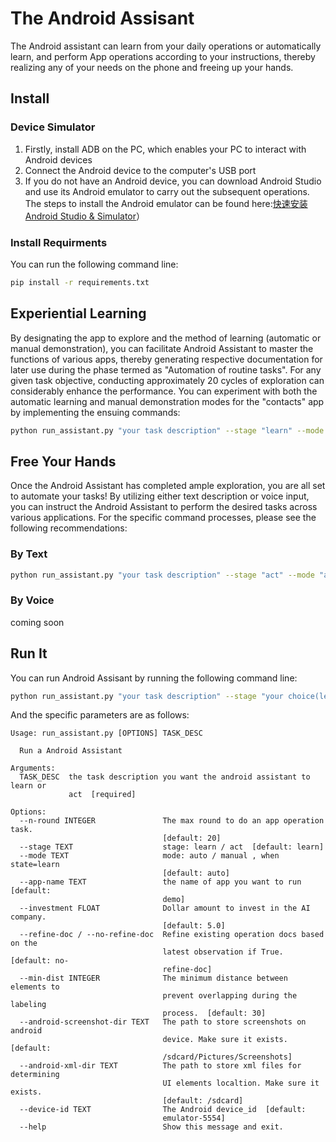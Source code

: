 # The Android Assisant
The Android assistant can learn from your daily operations or automatically learn, and perform App operations according to your instructions, thereby realizing any of your needs on the phone and freeing up your hands.  

## Install

### Device Simulator
1. Firstly, install ADB on the PC, which enables your PC to interact with Android devices
2. Connect the Android device to the computer's USB port
3. If you do not have an Android device, you can download Android Studio and use its Android emulator to carry out the subsequent operations. The steps to install the Android emulator can be found here:[快速安装Android Studio & Simulator](https://dev.weixin.qq.com/docs/framework/dev/framework/env/android-simulator.html)）

### Install Requirments
You can run the following command line:
```bash
pip install -r requirements.txt
```
## Experiential Learning
By designating the app to explore and the method of learning (automatic or manual demonstration), you can facilitate Android Assistant to master the functions of various apps, thereby generating respective documentation for later use during the phase termed as "Automation of routine tasks". For any given task objective, conducting approximately 20 cycles of exploration can considerably enhance the performance. You can experiment with both the automatic learning and manual demonstration modes for the "contacts" app by implementing the ensuing commands:

```bash
python run_assistant.py "your task description" --stage "learn" --mode "auto/manual" --app-name "Contacts"
```
## Free Your Hands
Once the Android Assistant has completed ample exploration, you are all set to automate your tasks! By utilizing either text description or voice input, you can instruct the Android Assistant to perform the desired tasks across various applications. For the specific command processes, please see the following recommendations:
### By Text
```bash
python run_assistant.py "your task description" --stage "act" --mode "auto/manual" --app-name "app names"
```
### By Voice
coming soon

## Run It
You can run Android Assisant by running the following command line:
```bash
python run_assistant.py "your task description" --stage "your choice(learn/act)" --mode "your choice(auto/manual)" --app-name "app name"
```
And the specific parameters are as follows:
```text
Usage: run_assistant.py [OPTIONS] TASK_DESC

  Run a Android Assistant

Arguments:
  TASK_DESC  the task description you want the android assistant to learn or
             act  [required]

Options:
  --n-round INTEGER               The max round to do an app operation task.
                                  [default: 20]
  --stage TEXT                    stage: learn / act  [default: learn]
  --mode TEXT                     mode: auto / manual , when state=learn
                                  [default: auto]
  --app-name TEXT                 the name of app you want to run  [default:
                                  demo]
  --investment FLOAT              Dollar amount to invest in the AI company.
                                  [default: 5.0]
  --refine-doc / --no-refine-doc  Refine existing operation docs based on the
                                  latest observation if True.  [default: no-
                                  refine-doc]
  --min-dist INTEGER              The minimum distance between elements to
                                  prevent overlapping during the labeling
                                  process.  [default: 30]
  --android-screenshot-dir TEXT   The path to store screenshots on android
                                  device. Make sure it exists.  [default:
                                  /sdcard/Pictures/Screenshots]
  --android-xml-dir TEXT          The path to store xml files for determining
                                  UI elements localtion. Make sure it exists.
                                  [default: /sdcard]
  --device-id TEXT                The Android device_id  [default:
                                  emulator-5554]
  --help                          Show this message and exit.
```
